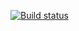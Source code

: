 [![Build status](https://ci.appveyor.com/api/projects/status/2b5rvkb1qtfh0vwe?svg=true)](https://ci.appveyor.com/project/komaroff74/worck3)